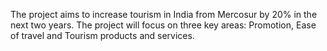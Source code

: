 The project aims to increase tourism in India from Mercosur by 20% in the next two years. The project will focus on three key areas: Promotion, Ease of travel and Tourism products and services.
